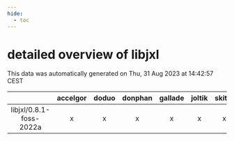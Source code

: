 ```yaml
---
hide:
  - toc
---
```


detailed overview of libjxl
===========================


This data was automatically generated on Thu, 31 Aug 2023 at 14:42:57 CEST  

| |accelgor|doduo|donphan|gallade|joltik|skitty|swalot|victini|
| :---: | :---: | :---: | :---: | :---: | :---: | :---: | :---: | :---: |
|libjxl/0.8.1-foss-2022a|x|x|x|x|x|x|x|x|
